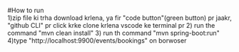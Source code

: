 #How to run <br>
1)zip file ki trha download krlena, ya fir "code button"(green button) pr jaakr, "github CLI" pr click krke clone krlena vscode ke terminal pr
2) run the command "mvn clean install"
3) run th command "mvn spring-boot:run"
4)type "http://localhost:9900/events/bookings" on borwoser

